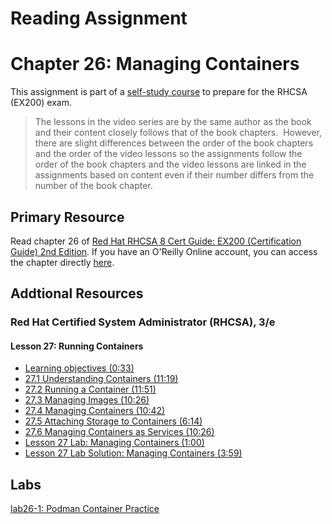 # Reading Assignment
# Chapter 26: Managing Containers
This assignment is part of a [self-study course](../README.md) to prepare for the RHCSA (EX200) exam.</br>

> The lessons in the video series are by the same author as the book and their content closely follows that of the book chapters.  However, there are slight differences between the order of the book chapters and the order of the video lessons so the assignments follow the order of the book chapters and the video lessons are linked in the assignments based on content even if their number differs from the number of the book chapter.
## Primary Resource
Read chapter 26 of [Red Hat RHCSA 8 Cert Guide: EX200 (Certification Guide) 2nd Edition](https://www.amazon.com/Red-RHCSA-Cert-Guide-Certification/dp/0137341628/).  If you have an O'Reilly Online account, you can access the chapter directly [here](https://learning.oreilly.com/library/view/red-hat-rhcsa/9780137341641/ch26.xhtml).
## Addtional Resources

### Red Hat Certified System Administrator (RHCSA), 3/e

#### Lesson 27: Running Containers
- [Learning objectives (0:33)](https://learning.oreilly.com/videos/red-hat-certified/9780135656495/9780135656495-RCSA_04_27_00)
- [27.1 Understanding Containers (11:19)](https://learning.oreilly.com/videos/red-hat-certified/9780135656495/9780135656495-RCSA_04_27_01)
- [27.2 Running a Container (11:51)](https://learning.oreilly.com/videos/red-hat-certified/9780135656495/9780135656495-RCSA_04_27_02)
- [27.3 Managing Images (10:26)](https://learning.oreilly.com/videos/red-hat-certified/9780135656495/9780135656495-RCSA_04_27_03)
- [27.4 Managing Containers (10:42)](https://learning.oreilly.com/videos/red-hat-certified/9780135656495/9780135656495-RCSA_04_27_04)
- [27.5 Attaching Storage to Containers (6:14)](https://learning.oreilly.com/videos/red-hat-certified/9780135656495/9780135656495-RCSA_04_27_05)
- [27.6 Managing Containers as Services (10:26)](https://learning.oreilly.com/videos/red-hat-certified/9780135656495/9780135656495-RCSA_04_27_06)
- [Lesson 27 Lab: Managing Containers (1:00)](https://learning.oreilly.com/videos/red-hat-certified/9780135656495/9780135656495-RCSA_04_27_07)
- [Lesson 27 Lab Solution: Managing Containers (3:59)](https://learning.oreilly.com/videos/red-hat-certified/9780135656495/9780135656495-RCSA_04_27_08)

## Labs
[lab26-1: Podman Container Practice](lab26-1.md)</br>
